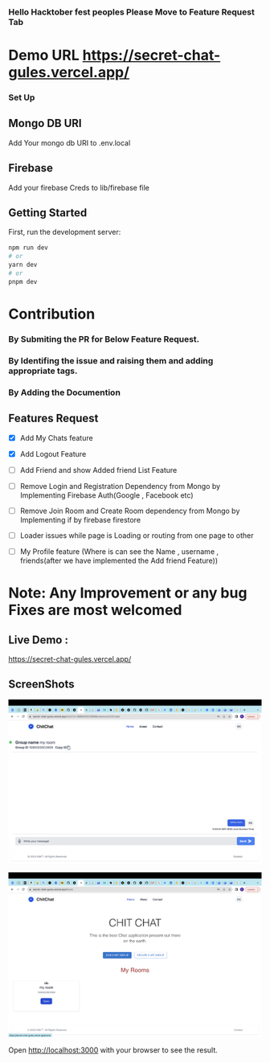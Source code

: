 ### Hello Hacktober fest peoples Please Move to Feature Request Tab 

# Demo URL https://secret-chat-gules.vercel.app/

### Set Up

## Mongo DB URI 

Add Your mongo db URI to .env.local

## Firebase 

Add your firebase Creds to lib/firebase file

## Getting Started

First, run the development server:

```bash
npm run dev
# or
yarn dev
# or
pnpm dev
```
# Contribution

### By Submiting the PR for Below Feature Request.
### By Identifing the issue and raising them and adding appropriate tags.
### By Adding the Documention


## Features Request

- [x] Add My Chats feature
- [x] Add Logout Feature
- [ ] Add Friend and show Added friend List Feature
- [ ] Remove Login and Registration Dependency from Mongo by Implementing Firebase Auth(Google , Facebook etc)
- [ ] Remove Join Room and Create Room dependency from Mongo by Implementing if by firebase firestore
- [ ] Loader issues while page is Loading or routing from one page to other
- [ ] My Profile feature (Where is can see the Name , username , friends(after we have implemented the Add friend Feature))


# Note: Any Improvement or any bug Fixes are most welcomed

## Live Demo : 

https://secret-chat-gules.vercel.app/

## ScreenShots

![alt text](./public/demo.png)

![alt text](./public/demo2.png)



Open [http://localhost:3000](http://localhost:3000) with your browser to see the result.

